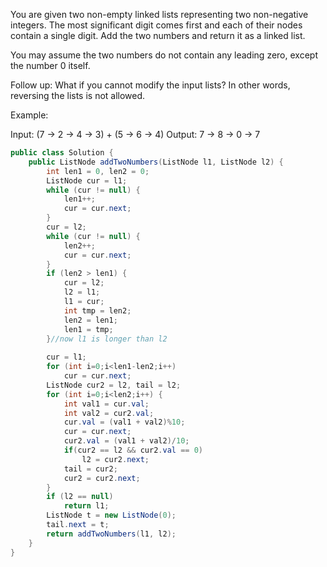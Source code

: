 You are given two non-empty linked lists representing two non-negative integers. The most significant digit comes first and each of their nodes contain a single digit. Add the two numbers and return it as a linked list.

You may assume the two numbers do not contain any leading zero, except the number 0 itself.

Follow up:
What if you cannot modify the input lists? In other words, reversing the lists is not allowed.

Example:

Input: (7 -> 2 -> 4 -> 3) + (5 -> 6 -> 4)
Output: 7 -> 8 -> 0 -> 7
```java
public class Solution {
    public ListNode addTwoNumbers(ListNode l1, ListNode l2) {
        int len1 = 0, len2 = 0;
        ListNode cur = l1;
        while (cur != null) {
            len1++;
            cur = cur.next;
        }
        cur = l2;
        while (cur != null) {
            len2++;
            cur = cur.next;
        }
        if (len2 > len1) {
            cur = l2;
            l2 = l1;
            l1 = cur;
            int tmp = len2;
            len2 = len1;
            len1 = tmp;
        }//now l1 is longer than l2
        
        cur = l1;
        for (int i=0;i<len1-len2;i++) 
            cur = cur.next;
        ListNode cur2 = l2, tail = l2;
        for (int i=0;i<len2;i++) {
            int val1 = cur.val;
            int val2 = cur2.val;
            cur.val = (val1 + val2)%10;
            cur = cur.next;
            cur2.val = (val1 + val2)/10;
            if(cur2 == l2 && cur2.val == 0)
                l2 = cur2.next;
            tail = cur2;
            cur2 = cur2.next;
        }
        if (l2 == null)
            return l1;
        ListNode t = new ListNode(0);
        tail.next = t;
        return addTwoNumbers(l1, l2);
    }
}
```
